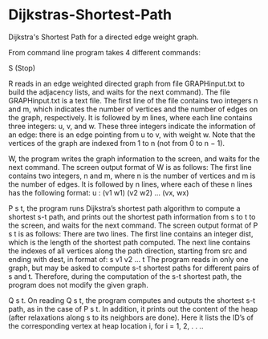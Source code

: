 # Dijkstras-Shortest-Path
Dijkstra's Shortest Path for a directed edge weight graph. 

From command line program takes 4 different commands: 

S (Stop)

R reads in an edge weighted directed graph from file GRAPHinput.txt to 
build the adjacency lists, and waits for the next command). 
The file GRAPHinput.txt is a text file. 
The first line of the file contains two integers n and m, 
which indicates the number of vertices and the number of edges 
on the graph, respectively. 
It is followed by m lines, where each line contains three 
integers: u, v, and w. 
These three integers indicate the information of an 
edge: there is an edge pointing from u to v, with weight w. 
Note that the vertices of the graph are indexed from 1 to n 
(not from 0 to n − 1).

W, the program writes the graph information to the screen, and 
waits for the next command. 
The screen output format of W is as follows: The first line 
contains two integers, n and m, where n is the number of 
vertices and m is the number of edges. It is followed 
by n lines, where each of these n lines has the following 
format: u : (v1 w1) (v2 w2) ... (vx, wx)

P s t, the program runs Dijkstra’s shortest path algorithm to 
compute a shortest s-t path, and prints out the shortest path 
information from s to t to the screen, and waits for the 
next command. The screen output format of P s t is as 
follows: There are two lines. 
The first line contains an integer dist, which is the 
length of the shortest path computed. The next line contains 
the indexes of all vertices along the path direction, 
starting from src and ending with dest, in format 
of: s v1 v2 ... t 
The program reads in only one graph, but may be asked to 
compute s-t shortest paths for different pairs of s and t. 
Therefore, during the computation of the s-t shortest path, 
the program does not modify the given graph.

Q s t. On reading Q s t, the program computes and outputs the 
shortest s-t path, as in the case of P s t. In addition, it 
prints out the content of the heap (after relaxations along s 
to its neighbors are done). Here it lists the ID’s of the 
corresponding vertex at heap location i, for i = 1, 2, . . ..
